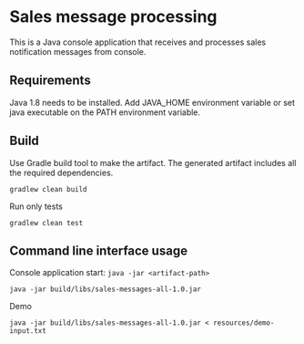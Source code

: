 # Sales message processing
This is a Java console application that receives and processes sales notification messages from console. 

## Requirements
Java 1.8 needs to be installed. Add JAVA_HOME environment variable or set java executable on the PATH environment variable.

## Build
Use Gradle build tool to make the artifact. The generated artifact includes all the required dependencies.
```
gradlew clean build
```
Run only tests
```
gradlew clean test
```

## Command line interface usage
Console application start: ```java -jar <artifact-path>```
```
java -jar build/libs/sales-messages-all-1.0.jar
```

Demo
```
java -jar build/libs/sales-messages-all-1.0.jar < resources/demo-input.txt
```